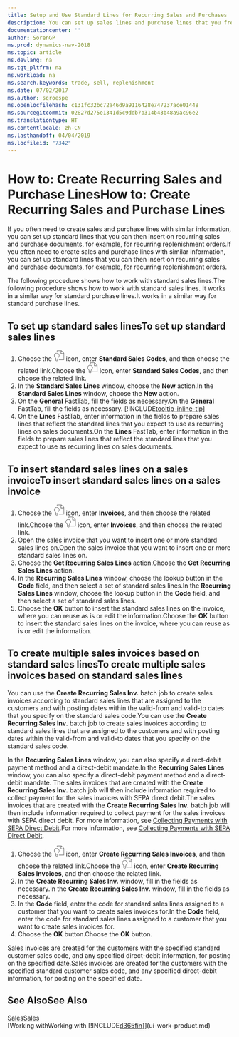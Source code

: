 ```yaml
---
title: Setup and Use Standard Lines for Recurring Sales and Purchases
description: You can set up sales lines and purchase lines that you frequently make and then insert them on sales and purchase documents to quickly fill the lines with standard information.
documentationcenter: ''
author: SorenGP
ms.prod: dynamics-nav-2018
ms.topic: article
ms.devlang: na
ms.tgt_pltfrm: na
ms.workload: na
ms.search.keywords: trade, sell, replenishment
ms.date: 07/02/2017
ms.author: sgroespe
ms.openlocfilehash: c131fc32bc72a46d9a9116428e747237ace01448
ms.sourcegitcommit: 02827d275e1341d5c9ddb7b314b43b48a9ac96e2
ms.translationtype: HT
ms.contentlocale: zh-CN
ms.lasthandoff: 04/04/2019
ms.locfileid: "7342"
---
```

# <a name="how-to-create-recurring-sales-and-purchase-lines"></a><span data-ttu-id="97e26-103">How to: Create Recurring Sales and Purchase Lines</span><span class="sxs-lookup"><span data-stu-id="97e26-103">How to: Create Recurring Sales and Purchase Lines</span></span>
<span data-ttu-id="97e26-104">If you often need to create sales and purchase lines with similar information, you can set up standard lines that you can then insert on recurring sales and purchase documents, for example, for recurring replenishment orders.</span><span class="sxs-lookup"><span data-stu-id="97e26-104">If you often need to create sales and purchase lines with similar information, you can set up standard lines that you can then insert on recurring sales and purchase documents, for example, for recurring replenishment orders.</span></span>  

<span data-ttu-id="97e26-105">The following procedure shows how to work with standard sales lines.</span><span class="sxs-lookup"><span data-stu-id="97e26-105">The following procedure shows how to work with standard sales lines.</span></span> <span data-ttu-id="97e26-106">It works in a similar way for standard purchase lines.</span><span class="sxs-lookup"><span data-stu-id="97e26-106">It works in a similar way for standard purchase lines.</span></span>  

## <a name="to-set-up-standard-sales-lines"></a><span data-ttu-id="97e26-107">To set up standard sales lines</span><span class="sxs-lookup"><span data-stu-id="97e26-107">To set up standard sales lines</span></span>  
1. <span data-ttu-id="97e26-108">Choose the ![Search for Page or Report](media/ui-search/search_small.png "Search for Page or Report icon") icon, enter **Standard Sales Codes**, and then choose the related link.</span><span class="sxs-lookup"><span data-stu-id="97e26-108">Choose the ![Search for Page or Report](media/ui-search/search_small.png "Search for Page or Report icon") icon, enter **Standard Sales Codes**, and then choose the related link.</span></span>  
2. <span data-ttu-id="97e26-109">In the **Standard Sales Lines** window, choose the **New** action.</span><span class="sxs-lookup"><span data-stu-id="97e26-109">In the **Standard Sales Lines** window, choose the **New** action.</span></span>  
3. <span data-ttu-id="97e26-110">On the **General** FastTab, fill the fields as necessary.</span><span class="sxs-lookup"><span data-stu-id="97e26-110">On the **General** FastTab, fill the fields as necessary.</span></span> [!INCLUDE[tooltip-inline-tip](includes/tooltip-inline-tip_md.md)]  
4. <span data-ttu-id="97e26-111">On the **Lines** FastTab, enter information in the fields to prepare sales lines that reflect the standard lines that you expect to use as recurring lines on sales documents.</span><span class="sxs-lookup"><span data-stu-id="97e26-111">On the **Lines** FastTab, enter information in the fields to prepare sales lines that reflect the standard lines that you expect to use as recurring lines on sales documents.</span></span>  

## <a name="to-insert-standard-sales-lines-on-a-sales-invoice"></a><span data-ttu-id="97e26-112">To insert standard sales lines on a sales invoice</span><span class="sxs-lookup"><span data-stu-id="97e26-112">To insert standard sales lines on a sales invoice</span></span>
1. <span data-ttu-id="97e26-113">Choose the ![Search for Page or Report](media/ui-search/search_small.png "Search for Page or Report icon") icon, enter **Invoices**, and then choose the related link.</span><span class="sxs-lookup"><span data-stu-id="97e26-113">Choose the ![Search for Page or Report](media/ui-search/search_small.png "Search for Page or Report icon") icon, enter **Invoices**, and then choose the related link.</span></span>
2. <span data-ttu-id="97e26-114">Open the sales invoice that you want to insert one or more standard sales lines on.</span><span class="sxs-lookup"><span data-stu-id="97e26-114">Open the sales invoice that you want to insert one or more standard sales lines on.</span></span>
3. <span data-ttu-id="97e26-115">Choose the **Get Recurring Sales Lines** action.</span><span class="sxs-lookup"><span data-stu-id="97e26-115">Choose the **Get Recurring Sales Lines** action.</span></span>
4. <span data-ttu-id="97e26-116">In the **Recurring Sales Lines** window, choose the lookup button in the **Code** field, and then select a set of standard sales lines.</span><span class="sxs-lookup"><span data-stu-id="97e26-116">In the **Recurring Sales Lines** window, choose the lookup button in the **Code** field, and then select a set of standard sales lines.</span></span>
5. <span data-ttu-id="97e26-117">Choose the **OK** button to insert the standard sales lines on the invoice, where you can reuse as is or edit the information.</span><span class="sxs-lookup"><span data-stu-id="97e26-117">Choose the **OK** button to insert the standard sales lines on the invoice, where you can reuse as is or edit the information.</span></span>

## <a name="to-create-multiple-sales-invoices-based-on-standard-sales-lines"></a><span data-ttu-id="97e26-118">To create multiple sales invoices based on standard sales lines</span><span class="sxs-lookup"><span data-stu-id="97e26-118">To create multiple sales invoices based on standard sales lines</span></span>
<span data-ttu-id="97e26-119">You can use the **Create Recurring Sales Inv.** batch job to create sales invoices according to standard sales lines that are assigned to the customers and with posting dates within the valid-from and valid-to dates that you specify on the standard sales code.</span><span class="sxs-lookup"><span data-stu-id="97e26-119">You can use the **Create Recurring Sales Inv.** batch job to create sales invoices according to standard sales lines that are assigned to the customers and with posting dates within the valid-from and valid-to dates that you specify on the standard sales code.</span></span>

<span data-ttu-id="97e26-120">In the **Recurring Sales Lines** window, you can also specify a direct-debit payment method and a direct-debit mandate.</span><span class="sxs-lookup"><span data-stu-id="97e26-120">In the **Recurring Sales Lines** window, you can also specify a direct-debit payment method and a direct-debit mandate.</span></span> <span data-ttu-id="97e26-121">The sales invoices that are created with the **Create Recurring Sales Inv.** batch job will then include information required to collect payment for the sales invoices with SEPA direct debit.</span><span class="sxs-lookup"><span data-stu-id="97e26-121">The sales invoices that are created with the **Create Recurring Sales Inv.** batch job will then include information required to collect payment for the sales invoices with SEPA direct debit.</span></span> <span data-ttu-id="97e26-122">For more information, see [Collecting Payments with SEPA Direct Debit](finance-collect-payments-with-sepa-direct-debit.md).</span><span class="sxs-lookup"><span data-stu-id="97e26-122">For more information, see [Collecting Payments with SEPA Direct Debit](finance-collect-payments-with-sepa-direct-debit.md).</span></span>

1. <span data-ttu-id="97e26-123">Choose the ![Search for Page or Report](media/ui-search/search_small.png "Search for Page or Report icon") icon, enter **Create Recurring Sales Invoices**, and then choose the related link.</span><span class="sxs-lookup"><span data-stu-id="97e26-123">Choose the ![Search for Page or Report](media/ui-search/search_small.png "Search for Page or Report icon") icon, enter **Create Recurring Sales Invoices**, and then choose the related link.</span></span>
2. <span data-ttu-id="97e26-124">In the **Create Recurring Sales Inv.** window, fill in the fields as necessary.</span><span class="sxs-lookup"><span data-stu-id="97e26-124">In the **Create Recurring Sales Inv.** window, fill in the fields as necessary.</span></span>
3. <span data-ttu-id="97e26-125">In the **Code** field, enter the code for standard sales lines assigned to a customer that you want to create sales invoices for.</span><span class="sxs-lookup"><span data-stu-id="97e26-125">In the **Code** field, enter the code for standard sales lines assigned to a customer that you want to create sales invoices for.</span></span>
4. <span data-ttu-id="97e26-126">Choose the **OK** button.</span><span class="sxs-lookup"><span data-stu-id="97e26-126">Choose the **OK** button.</span></span>

<span data-ttu-id="97e26-127">Sales invoices are created for the customers with the specified standard customer sales code, and any specified direct-debit information, for posting on the specified date.</span><span class="sxs-lookup"><span data-stu-id="97e26-127">Sales invoices are created for the customers with the specified standard customer sales code, and any specified direct-debit information, for posting on the specified date.</span></span>

## <a name="see-also"></a><span data-ttu-id="97e26-128">See Also</span><span class="sxs-lookup"><span data-stu-id="97e26-128">See Also</span></span>  
[<span data-ttu-id="97e26-129">Sales</span><span class="sxs-lookup"><span data-stu-id="97e26-129">Sales</span></span>](sales-manage-sales.md)  
[<span data-ttu-id="97e26-130">Working with</span><span class="sxs-lookup"><span data-stu-id="97e26-130">Working with</span></span> [!INCLUDE[d365fin](includes/d365fin_md.md)]](ui-work-product.md)
